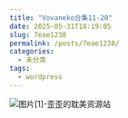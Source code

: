 ```yaml
---
title: "Vovaneko合集11-20"
date: 2025-05-31T18:19:05
slug: 7eae1238
permalink: /posts/7eae1238/
categories:
  - 未分类
tags:
  - wordpress
---
```


![图片[1]-歪歪的耽美资源站](/images/wp/7eae1238-459ea0aa.jpg)
